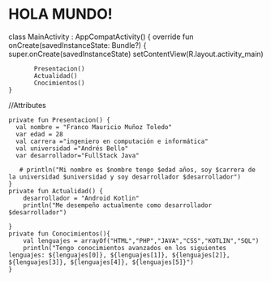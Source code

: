 # HOLA MUNDO! # 

class MainActivity : AppCompatActivity() {
    override fun onCreate(savedInstanceState: Bundle?) {
        super.onCreate(savedInstanceState)
        setContentView(R.layout.activity_main)

           Presentacion()
           Actualidad()
           Cnocimientos()
    }
//Attributes

    private fun Presentacion() {
      val nombre = "Franco Mauricio Muñoz Toledo"
      var edad = 28
      val carrera ="ingeniero en computación e informática"
      val universidad ="Andrés Bello"
      var desarrollador="FullStack Java"

       # println("Mi nombre es $nombre tengo $edad años, soy $carrera de la universidad $universidad y soy desarrollador $desarrollador")
    }
    private fun Actualidad() {
        desarrollador = "Android Kotlin"
        println("Me desempeño actualmente como desarrollador $desarrollador")

    }
    private fun Conocimientos(){
        val lenguajes = arrayOf("HTML","PHP","JAVA","CSS","KOTLIN","SQL")
        println("Tengo conocimientos avanzados en los siguientes lenguajes: ${lenguajes[0]}, ${lenguajes[1]}, ${lenguajes[2]}, ${lenguajes[3]}, ${lenguajes[4]}, ${lenguajes[5]}")
    }
